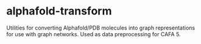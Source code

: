 # alphafold-transform
Utilities for converting Alphafold/PDB molecules into graph representations for use with graph networks. Used as data preprocessing for CAFA 5.
